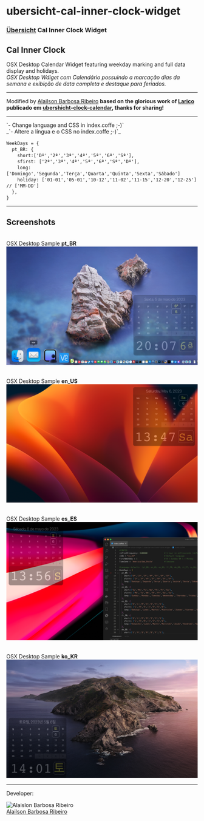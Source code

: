 # ubersicht-cal-inner-clock-widget

### [Übersicht](https://github.com/felixhageloh/uebersicht-widgets) Cal Inner Clock Widget

## Cal Inner Clock

OSX Desktop Calendar Widget featuring weekday marking and full data display and holidays.<br />
_OSX Desktop Wdiget com Calendário possuindo a marcação dias da semana e exibição de data completa e destaque para feriados._

<hr />

Modified by [Alailson Barbosa Ribeiro](https://github.com/alailsonribeiro) **based on the glorious work of [Larico](https://github.com/laricoDGT) publicado em [ubershicht-clock-calendar](https://github.com/laricoDGT/ubershicht-clock-calendar), thanks for sharing!**

<hr />
`- Change language and CSS in index.coffe ;-)`<br />
_`- Altere a língua e o CSS no index.coffe ;-)`_

```
WeekDays = {
  pt_BR: {
    short:['Dº','2ª','3ª','4ª','5ª','6ª','Sª'],
    sfirst: ['2ª','3ª','4ª','5ª','6ª','Sª','Dº'],
    long:['Domingo','Segunda','Terça','Quarta','Quinta','Sexta','Sábado']
    holiday: ['01-01','05-01','10-12','11-02','11-15','12-20','12-25'] // ['MM-DD']
  },
}
```

<hr />

## Screenshots

<br />OSX Desktop Sample **pt_BR**
![SX Desktop Sample pt_BR](https://github.com/alailsonribeiro/ubersicht-cal-inner-clock-widget/blob/main/screenshot.png?raw=true)

<br />OSX Desktop Sample **en_US**
![SX Desktop Sample en_US](https://github.com/alailsonribeiro/ubersicht-cal-inner-clock-widget/blob/main/screenshot-en_US.png?raw=true)

<br />OSX Desktop Sample **es_ES**
![SX Desktop Sample es_ES](https://github.com/alailsonribeiro/ubersicht-cal-inner-clock-widget/blob/main/screenshot-es_ES.png?raw=true)

<br />OSX Desktop Sample **ko_KR**
![SX Desktop Sample ko_KR](https://github.com/alailsonribeiro/ubersicht-cal-inner-clock-widget/blob/main/screenshot-ko_KR.png?raw=true)

<hr />
Developer:

![Alaislon Barbosa Ribeiro](https://secure.gravatar.com/avatar/f4a6fbf1b704b29c4236d964f5f5280c "Alailson Barbosa Ribeiro")
<br>
[Alailson Barbosa Ribeiro](https://www.alailson.com.br)
